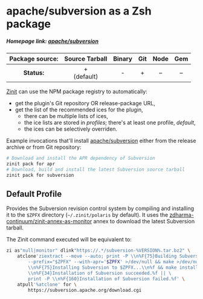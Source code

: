 # apache/subversion as a Zsh package

##### Homepage link: [apache/subversion](https://github.com/apache/subversion)

| **Package source:** |  Source Tarball  | Binary | Git | Node | Gem |
| :-----------------: | :--------------: | :----: | :-: | :--: | :-: |
|     **Status:**     | + <br> (default) |   -    |  +  |  –   |  –  |

[Zinit](https://github.com/zdharma-continuum/zinit) can use the NPM package registry to automatically:

- get the plugin's Git repository OR release-package URL,
- get the list of the recommended ices for the plugin,
  - there can be multiple lists of ices,
  - the ice lists are stored in *profiles*; there's at least one profile, *default*,
  - the ices can be selectively overriden.

Example invocations that'll install [apache/subversion](https://github.com/apache/subversion) either from the release
archive or from Git repository:

```zsh
# Download and install the APR dependency of Subversion
zinit pack for apr
# Download, build and install the latest Subversion source tarball
zinit pack for subversion
```

## Default Profile

Provides the Subversion revision control system by compiling and installing it to the `$ZPFX` directory
(`~/.zinit/polaris` by default). It uses the
[zdharma-continuum/zinit-annex-as-monitor](https://github.com/zdharma-continuum/zinit-annex-as-monitor) annex to
download the latest Subversion tarball.

The Zinit command executed will be equivalent to:

```zsh
zi as"null|monitor" dlink"https://.*/subversion-%VERSION%.tar.bz2" \
    atclone'ziextract --move --auto; print -P \\n%F{75}Building Subversion...\\n%f; ./configure \
        --prefix="$ZPFX" --with-apr='$ZPFX' >/dev/null && make >/dev/null && print -P \
        \\n%F{75}Installing Subversion to $ZPFX...\\n%f && make install >/dev/null && print -P \
        \\n%F{34}Installation of Subversion succeeded.%f || \
        print -P \\n%F{160}Installation of Subversion failed.%f' \
    atpull'%atclone' for \
        https://subversion.apache.org/download.cgi
```

<!-- vim:set ft=markdown tw=80 fo+=an1 autoindent: -->
